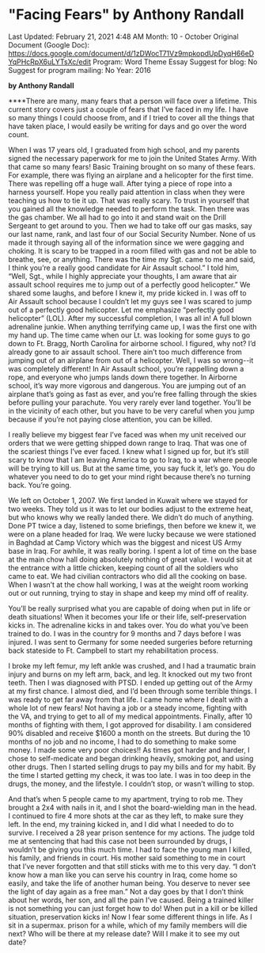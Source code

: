 # "Facing Fears" by Anthony Randall

Last Updated: February 21, 2021 4:48 AM
Month: 10 - October
Original Document (Google Doc): https://docs.google.com/document/d/1zDWocT71Vz9mpkopdUpDyqH66eDYqPHcRpX6uLYTsXc/edit
Program: Word Theme Essay
Suggest for blog: No
Suggest for program mailing: No
Year: 2016

**by Anthony Randall**

****There are many, many fears that a person will face over a lifetime. This current story covers just a couple of fears that I’ve faced in my life. I have so many things I could choose from, and if I tried to cover all the things that have taken place, I would easily be writing for days and go over the word count.

When I was 17 years old, I graduated from high school, and my parents signed the necessary paperwork for me to join the United States Army. With that came so many fears! Basic Training brought on so many of these fears. For example, there was flying an airplane and a helicopter for the first time. There was repelling off a huge wall. After tying a piece of rope into a harness yourself. Hope you really paid attention in class when they were teaching us how to tie it up. That was really scary. To trust in yourself that you gained all the knowledge needed to perform the task. Then there was the gas chamber. We all had to go into it and stand wait on the Drill Sergeant to get around to you. Then we had to take off our gas masks, say our last name, rank, and last four of our Social Security Number. None of us made it through saying all of the information since we were gagging and choking. It is scary to be trapped in a room filled with gas and not be able to breathe, see, or anything. There was the time my Sgt. came to me and said, I think you’re a really good candidate for Air Assault school.” I told him, “Well, Sgt., while I highly appreciate your thoughts, I am aware that air assault school requires me to jump out of a perfectly good helicopter.” We shared some laughs, and before I knew it, my pride kicked in. I was off to Air Assault school because I couldn’t let my guys see I was scared to jump out of a perfectly good helicopter. Let me emphasize “perfectly good helicopter” (LOL). After my successful completion, I was all in! A full blown adrenaline junkie. When anything terrifying came up, I was the first one with my hand up. The time came when our Lt. was looking for some guys to go down to Ft. Bragg, North Carolina for airborne school. I figured, why not? I’d already gone to air assault school. There ain’t too much difference from jumping out of an airplane from out of a helicopter. Well, I was so wrong--it was completely different! In Air Assault school, you’re rappelling down a rope, and everyone who jumps lands down there together. In Airborne school, it’s way more vigorous and dangerous. You are jumping out of an airplane that’s going as fast as ever, and you’re free falling through the skies before pulling your parachute. You very rarely ever land together. You’ll be in the vicinity of each other, but you have to be very careful when you jump because if you’re not paying close attention, you can be killed.

I really believe my biggest fear I’ve faced was when my unit received our orders that we were getting shipped down range to Iraq. That was one of the scariest things I’ve ever faced. I knew what I signed up for, but it’s still scary to know that I am leaving America to go to Iraq, to a war where people will be trying to kill us. But at the same time, you say fuck it, let’s go. You do whatever you need to do to get your mind right because there’s no turning back. You’re going.

We left on October 1, 2007. We first landed in Kuwait where we stayed for two weeks. They told us it was to let our bodies adjust to the extreme heat, but who knows why we really landed there. We didn’t do much of anything. Done PT twice a day, listened to some briefings, then before we knew it, we were on a plane headed for Iraq. We were lucky because we were stationed in Baghdad at Camp Victory which was the biggest and nicest US Army base in Iraq. For awhile, it was really boring. I spent a lot of time on the base at the main chow hall doing absolutely nothing of great value. I would sit at the entrance with a little chicken, keeping count of all the soldiers who came to eat. We had civilian contractors who did all the cooking on base. When I wasn’t at the chow hall working, I was at the weight room working out or out running, trying to stay in shape and keep my mind off of reality.

You’ll be really surprised what you are capable of doing when put in life or death situations! When it becomes your life or their life, self-preservation kicks in. The adrenaline kicks in and takes over. You do what you’ve been trained to do. I was in the country for 9 months and 7 days before I was injured. I was sent to Germany for some needed surgeries before returning back stateside to Ft. Campbell to start my rehabilitation process.

I broke my left femur, my left ankle was crushed, and I had a traumatic brain injury and burns on my left arm, back, and leg. It knocked out my two front teeth. Then I was diagnosed with PTSD. I ended up getting out of the Army at my first chance. I almost died, and I’d been through some terrible things. I was ready to get far away from that life. I came home where I dealt with a whole lot of new fears! Not having a job or a steady income, fighting with the VA, and trying to get to all of my medical appointments. Finally, after 10 months of fighting with them, I got approved for disability. I am considered 90% disabled and receive $1600 a month on the streets. But during the 10 months of no job and no income, I had to do something to make some money. I made some very poor choices!! As times got harder and harder, I chose to self-medicate and began drinking heavily, smoking pot, and using other drugs. Then I started selling drugs to pay my bills and for my habit. By the time I started getting my check, it was too late. I was in too deep in the drugs, the money, and the lifestyle. I couldn’t stop, or wasn’t willing to stop.

And that’s when 5 people came to my apartment, trying to rob me. They brought a 2x4 with nails in it, and I shot the board-wielding man in the head. I continued to fire 4 more shots at the car as they left, to make sure they left. In the end, my training kicked in, and I did what I needed to do to survive. I received a 28 year prison sentence for my actions. The judge told me at sentencing that had this case not been surrounded by drugs, I wouldn’t be giving you this much time. I had to face the young man I killed, his family, and friends in court. His mother said something to me in court that I’ve never forgotten and that still sticks with me to this very day. “I don’t know how a man like you can serve his country in Iraq, come home so easily, and take the life of another human being. You deserve to never see the light of day again as a free man.” Not a day goes by that I don’t think about her words, her son, and all the pain I’ve caused. Being a trained killer is not something you can just forget how to do! When put in a kill or be killed situation, preservation kicks in! Now I fear some different things in life. As I sit in a supermax. prison for a while, which of my family members will die next? Who will be there at my release date? Will I make it to see my out date?